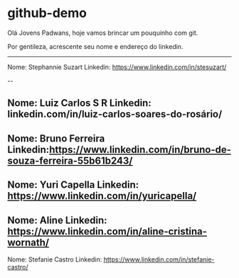 # github-demo

Olá Jovens Padwans, hoje vamos brincar um pouquinho com git.

Por gentileza, acrescente seu nome e endereço do linkedin.

-------
Nome: Stephannie Suzart
Linkedin: https://www.linkedin.com/in/stesuzart/

--

Nome: Luiz Carlos S R
Linkedin: linkedin.com/in/luiz-carlos-soares-do-rosário/
--
Nome: Bruno Ferreira
Linkedin:https://www.linkedin.com/in/bruno-de-souza-ferreira-55b61b243/
--
Nome: Yuri Capella
Linkedin: https://www.linkedin.com/in/yuricapella/
--
Nome: Aline
Linkedin: https://www.linkedin.com/in/aline-cristina-wornath/
--
Nome: Stefanie Castro
Linkedin: https://www.linkedin.com/in/stefanie-castro/
